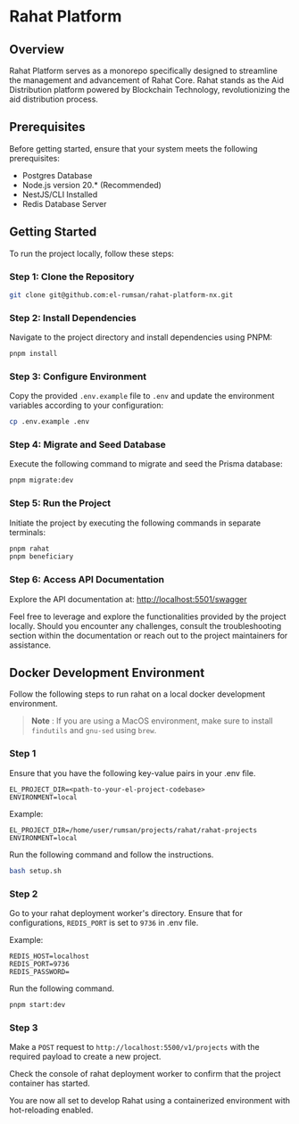 # Rahat Platform

## Overview

Rahat Platform serves as a monorepo specifically designed to streamline the management and advancement of Rahat Core. Rahat stands as the Aid Distribution platform powered by Blockchain Technology, revolutionizing the aid distribution process.

## Prerequisites

Before getting started, ensure that your system meets the following prerequisites:

- Postgres Database
- Node.js version 20.\* (Recommended)
- NestJS/CLI Installed
- Redis Database Server

## Getting Started

To run the project locally, follow these steps:

### Step 1: Clone the Repository

```bash
git clone git@github.com:el-rumsan/rahat-platform-nx.git
```

### Step 2: Install Dependencies

Navigate to the project directory and install dependencies using PNPM:

```bash
pnpm install
```

### Step 3: Configure Environment

Copy the provided `.env.example` file to `.env` and update the environment variables according to your configuration:

```bash
cp .env.example .env
```

### Step 4: Migrate and Seed Database

Execute the following command to migrate and seed the Prisma database:

```bash
pnpm migrate:dev
```

### Step 5: Run the Project

Initiate the project by executing the following commands in separate terminals:

```bash
pnpm rahat
pnpm beneficiary
```

### Step 6: Access API Documentation

Explore the API documentation at: [http://localhost:5501/swagger](http://localhost:5501/swagger)

Feel free to leverage and explore the functionalities provided by the project locally. Should you encounter any challenges, consult the troubleshooting section within the documentation or reach out to the project maintainers for assistance.

## Docker Development Environment

Follow the following steps to run rahat on a local docker development environment.

> **Note** : If you are using a MacOS environment, make sure to install `findutils` and `gnu-sed` using `brew`.

### Step 1

Ensure that you have the following key-value pairs in your .env file.
```text
EL_PROJECT_DIR=<path-to-your-el-project-codebase>
ENVIRONMENT=local
```

Example:
```text
EL_PROJECT_DIR=/home/user/rumsan/projects/rahat/rahat-projects
ENVIRONMENT=local
```


Run the following command and follow the instructions.

```sh
bash setup.sh
```

### Step 2

Go to your rahat deployment worker's directory.
Ensure that for configurations, `REDIS_PORT` is set to `9736` in .env file.

Example:
```text
REDIS_HOST=localhost
REDIS_PORT=9736
REDIS_PASSWORD=
```

Run the following command.

```sh
pnpm start:dev
```

### Step 3

Make a `POST` request to `http://localhost:5500/v1/projects` with the required payload to create a new project.

Check the console of rahat deployment worker to confirm that the project container has started.

You are now all set to develop Rahat using a containerized environment with hot-reloading enabled.

